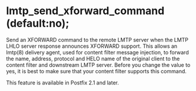 # lmtp_send_xforward_command (default:no); 


Send an XFORWARD command to the remote LMTP server when the LMTP LHLO
server response announces XFORWARD support.  This allows an lmtp(8)
delivery agent, used for content filter message injection, to
forward the name, address, protocol and HELO name of the original
client to the content filter and downstream LMTP server.
Before you change the value to yes, it is best to make sure that
your content filter supports this command.



This feature is available in Postfix 2.1 and later.



